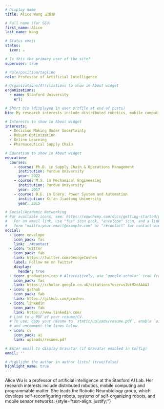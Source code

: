 ```yaml
---
# Display name
title: Alice Wang 王爱丽

# Full name (for SEO)
first_name: Alice
last_name: Wang

# Status emoji
status:
  icon: ☕️

# Is this the primary user of the site?
superuser: true

# Role/position/tagline
role: Professor of Artificial Intelligence

# Organizations/Affiliations to show in About widget
organizations:
  - name: Stanford University
    url: 

# Short bio (displayed in user profile at end of posts)
bio: My research interests include distributed robotics, mobile computing and programmable matter.

# Interests to show in About widget
interests:
  - Decision Making Under Uncertainty
  - Robust Optimization
  - Online Learning
  - Pharmaceutical Supply Chain

# Education to show in About widget
education:
  courses:
    - course: Ph.D. in Supply Chain & Operations Management
      institution: Purdue University
      year: 2022
    - course: M.S. in Mechanical Engineering
      institution: Purdue University
      year: 2017
    - course: B.E. in Enery, Power System and Automation
      institution: Xi'an Jiaotong University
      year: 2015

# Social/Academic Networking
# For available icons, see: https://wowchemy.com/docs/getting-started/page-builder/#icons
#   For an email link, use "fas" icon pack, "envelope" icon, and a link in the
#   form "mailto:your-email@example.com" or "/#contact" for contact widget.
social:
  - icon: envelope
    icon_pack: fas
    link: '/#contact'
  - icon: twitter
    icon_pack: fab
    link: https://twitter.com/GeorgeCushen
    label: Follow me on Twitter
    display:
      header: true
  - icon: graduation-cap # Alternatively, use `google-scholar` icon from `ai` icon pack
    icon_pack: fas
    link: https://scholar.google.co.uk/citations?user=sIwtMXoAAAAJ
  - icon: github
    icon_pack: fab
    link: https://github.com/gcushen
  - icon: linkedin
    icon_pack: fab
    link: https://www.linkedin.com/
  # Link to a PDF of your resume/CV.
  # To use: copy your resume to `static/uploads/resume.pdf`, enable `ai` icons in `params.yaml`,
  # and uncomment the lines below.
  - icon: cv
    icon_pack: ai
    link: uploads/resume.pdf

# Enter email to display Gravatar (if Gravatar enabled in Config)
email: ''

# Highlight the author in author lists? (true/false)
highlight_name: true
---
```


Alice Wu is a professor of artificial intelligence at the Stanford AI Lab. Her research interests include distributed robotics, mobile computing and programmable matter. She leads the Robotic Neurobiology group, which develops self-reconfiguring robots, systems of self-organizing robots, and mobile sensor networks.
{style="text-align: justify;"}
